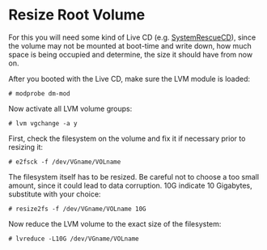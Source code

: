 # Resize Root Volume #

For this you will need some kind of Live CD (e.g. [SystemRescueCD](http://www.sysresccd.org)), since the volume may not be mounted at boot-time and write down, how much space is being occupied and determine, the size it should have from now on.

After you booted with the Live CD, make sure the LVM module is loaded:
```
# modprobe dm-mod
```

Now activate all LVM volume groups:
```
# lvm vgchange -a y
```

First, check the filesystem on the volume and fix it if necessary prior to resizing it:
```
# e2fsck -f /dev/VGname/VOLname
```

The filesystem itself has to be resized. Be careful not to choose a too small amount, since it could lead to data corruption. 10G indicate 10 Gigabytes, substitute with your choice:
```
# resize2fs -f /dev/VGname/VOLname 10G
```

Now reduce the LVM volume to the exact size of the filesystem:
```
# lvreduce -L10G /dev/VGname/VOLname
```